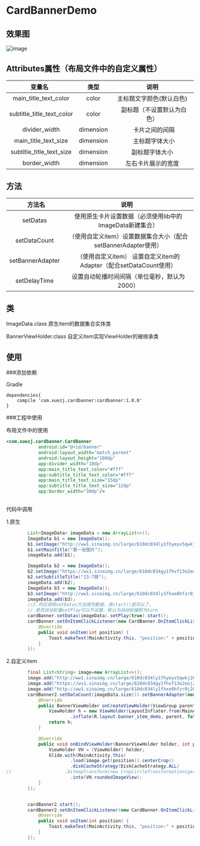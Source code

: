 # CardBannerDemo
## 效果图
![image](https://github.com/xuezj/CardBannerDemo/blob/master/demo.gif)

## Attributes属性（布局文件中的自定义属性）

|     变量名    |  类型  |  说明   |
| :-------------: |:-------------:| :-----:|
| main_title_text_color | color | 主标题文字颜色(默认白色) |
| subtitle_title_text_color | color  |   副标题（不设置默认为白色） |
| divider_width | dimension |    卡片之间的间隔 |
| main_title_text_size | dimension |    主标题字体大小 |
| subtitle_title_text_size | dimension |  副标题字体大小 |
| border_width | dimension |  左右卡片展示的宽度 |


## 方法
|     方法名    |  说明   |
| :-------------:| :-----:|
| setDatas | 使用原生卡片设置数据（必须使用lib中的ImageData新建集合） |
| setDataCount | （使用自定义item）设置数据集合大小（配合setBannerAdapter使用） |
| setBannerAdapter | （使用自定义item）  设置自定义item的Adapter（配合setDataCount使用） |
| setDelayTime | 设置自动轮播时间间隔（单位毫秒，默认为2000） |

## 类
ImageData.class
原生item的数据集合实体类

BannerViewHolder.class
自定义item实现ViewHolder的被继承类
## 使用
###添加依赖

Gradle
```
dependencies{
    compile 'com.xuezj.cardbanner:cardbanner:1.0.0'
}
```
###工程中使用

布局文件中的使用
```xml
<com.xuezj.cardbanner.CardBanner
            android:id="@+id/banner"
            android:layout_width="match_parent"
            android:layout_height="180dp"
            app:divider_width="10dp"
            app:main_title_text_color="#fff"
            app:subtitle_title_text_color="#fff"
            app:main_title_text_size="15dp"
            app:subtitle_title_text_size="12dp"
            app:border_width="30dp"/>
 
```
代码中调用

1.原生
```Java
        List<ImageData> imageData = new ArrayList<>();
        ImageData b1 = new ImageData();
        b1.setImage("http://ww1.sinaimg.cn/large/610dc034ly1fhyeyv5qwkj20u00u0q56.jpg");
        b1.setMainTitle("第一张图片");
        imageData.add(b1);

        ImageData b2 = new ImageData();
        b2.setImage("https://ws1.sinaimg.cn/large/610dc034gy1fhvf13o2eoj20u011hjx6.jpg");
        b2.setSubtitleTitle("23-7期");
        imageData.add(b2);
        ImageData b3 = new ImageData();
        b3.setImage("http://ww1.sinaimg.cn/large/610dc034ly1fhxe0hfzr0j20u011in1q.jpg");
        imageData.add(b3);
        //2.然后调用setDatas方法填充数据，再start()就可以了，
        // 是否自动轮播setPlay可以不设置，默认为自动轮播即为ture
        cardBanner.setDatas(imageData).setPlay(true).start();
        cardBanner.setOnItemClickListener(new CardBanner.OnItemClickListener() {
            @Override
            public void onItem(int position) {
                Toast.makeText(MainActivity.this, "position:" + position, Toast.LENGTH_SHORT).show();
            }
        });
```
2.自定义item
```Java
        final List<String> image=new ArrayList<>();
        image.add("http://ww1.sinaimg.cn/large/610dc034ly1fhyeyv5qwkj20u00u0q56.jpg");
        image.add("https://ws1.sinaimg.cn/large/610dc034gy1fhvf13o2eoj20u011hjx6.jpg");
        image.add("http://ww1.sinaimg.cn/large/610dc034ly1fhxe0hfzr0j20u011in1q.jpg");
        cardBanner2.setDataCount(imageData.size()).setBannerAdapter(new BannerAdapter() {
            @Override
            public BannerViewHolder onCreateViewHolder(ViewGroup parent, int viewType) {
                ViewHolder h = new ViewHolder(LayoutInflater.from(MainActivity.this)
                        .inflate(R.layout.banner_item_demo, parent, false));
                return h;
            }

            @Override
            public void onBindViewHolder(BannerViewHolder holder, int position) {
                ViewHolder VH = (ViewHolder) holder;
                Glide.with(MainActivity.this)
                        .load(image.get(position)).centerCrop()
                        .diskCacheStrategy(DiskCacheStrategy.ALL)
//                    .bitmapTransform(new CropCircleTransformation(getContext()))
                        .into(VH.roundedImageView);
            }
        });


        cardBanner2.start();
        cardBanner2.setOnItemClickListener(new CardBanner.OnItemClickListener() {
            @Override
            public void onItem(int position) {
                Toast.makeText(MainActivity.this, "position:" + position, Toast.LENGTH_SHORT).show();
            }
        });

```
